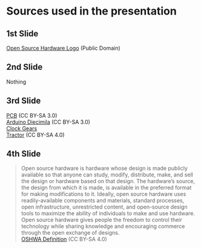 # Sources used in the presentation
## 1st Slide
[Open Source Hardware Logo](https://en.wikipedia.org/wiki/Open-source_hardware#/media/File:Open-source-hardware-logo.svg) (Public Domain)

## 2nd Slide
Nothing

## 3rd Slide
[PCB](https://en.wikipedia.org/wiki/Open-source_hardware#/media/File:Open_Source_Hardware_%28OSHW%29_Logo_on_blank_PCB.jpg) (CC BY-SA 3.0)  
[Arduino Diecimila](https://en.wikipedia.org/wiki/Open-source_hardware#/media/File:Arduino_Diecimila.jpg) (CC BY-SA 3.0)   
[Clock Gears](https://pixabay.com/en/clock-time-gear-gears-blue-70189/)  
[Tractor](http://opensourceecology.org/wp-content/uploads/2014/02/Tractor_gray-400x320.png) (CC BY-SA 4.0)


## 4th Slide
> Open source hardware is hardware whose design is made publicly available so that anyone can study, modify, distribute, make, and sell the design or hardware based on that design. The hardware’s source, the design from which it is made, is available in the preferred format for making modifications to it. Ideally, open source hardware uses readily-available components and materials, standard processes, open infrastructure, unrestricted content, and open-source design tools to maximize the ability of individuals to make and use hardware. Open source hardware gives people the freedom to control their technology while sharing knowledge and encouraging commerce through the open exchange of designs.  
[OSHWA Definition](http://www.oshwa.org/definition/) (CC BY-SA 4.0)
